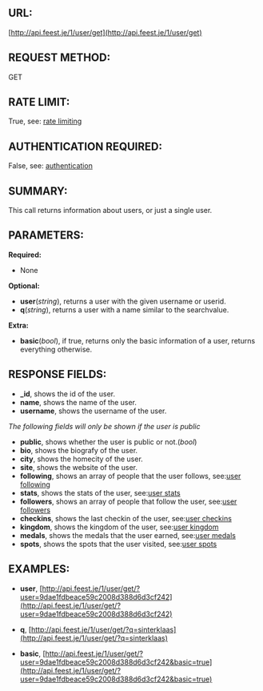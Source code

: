 URL:
----
[http://api.feest.je/1/user/get](http://api.feest.je/1/user/get)

REQUEST METHOD:
---------------
GET

RATE LIMIT:
-----------
True, see: [rate limiting](<link naar ratelimitpagina>)

AUTHENTICATION REQUIRED:
------------------------
False, see: [authentication](<link naar authenticationpagina>)

SUMMARY:
--------
This call returns information about users, or just a single user.

PARAMETERS:
-----------

**Required:**

 - None

**Optional:**

 - **user**(*string*), returns a user with the given username or userid.
 - **q**(*string*), returns a user with a name similar to the searchvalue.

**Extra:**

 - **basic**(*bool*), if true, returns only the basic information of a user, returns everything otherwise.

RESPONSE FIELDS:
----------------

 - **_id**, shows the id of the user.
 - **name**, shows the name of the user.
 - **username**, shows the username of the user.

*The following fields will only be shown if the user is public*

 - **public**, shows whether the user is public or not.(*bool*)
 - **bio**, shows the biografy of the user.
 - **city**, shows the homecity of the user.
 - **site**, shows the website of the user.
 - **following**, shows an array of people that the user follows, see:[user following](parts/user-follow.md)
 - **stats**, shows the stats of the user, see:[user stats](parts/user-stats.md)
 - **followers**, shows an array of people that follow the user, see:[user followers](parts/user-follow.md)
 - **checkins**, shows the last checkin of the user, see:[user checkins](parts/user-checkin.md)
 - **kingdom**, shows the kingdom of the user, see:[user kingdom](parts/user-kingdom.md)
 - **medals**, shows the medals that the user earned, see:[user medals](parts/user-medals.md)
 - **spots**, shows the spots that the user visited, see:[user spots](parts/user-spots.md)

EXAMPLES:
---------

 - **user**, [http://api.feest.je/1/user/get/?user=9dae1fdbeace59c2008d388d6d3cf242](http://api.feest.je/1/user/get/?user=9dae1fdbeace59c2008d388d6d3cf242)
 - **q**, [http://api.feest.je/1/user/get/?q=sinterklaas](http://api.feest.je/1/user/get/?q=sinterklaas)
 
 - **basic**, [http://api.feest.je/1/user/get/?user=9dae1fdbeace59c2008d388d6d3cf242&basic=true](http://api.feest.je/1/user/get/?user=9dae1fdbeace59c2008d388d6d3cf242&basic=true)